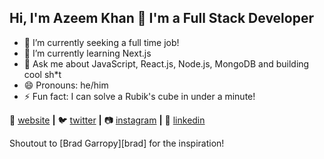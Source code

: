 ## Hi, I'm Azeem Khan 👋 I'm a Full Stack Developer

- 🔭 I’m currently seeking a full time job!
- 🌱 I’m currently learning Next.js
- 💬 Ask me about JavaScript, React.js, Node.js, MongoDB and building cool sh*t
- 😄 Pronouns: he/him
- ⚡ Fun fact: I can solve a Rubik's cube in under a minute!


🏡 [website][website] **|** 
🐦 [twitter][twitter] **|** 
📷 [instagram][instagram] **|** 
👔 [linkedin][linkedin]

Shoutout to [Brad Garropy][brad] for the inspiration!

[website]: https://azeemkhan.engineer
[twitter]: https://twitter.com/emazeemkhan
[instagram]: https://instagram.com/az33m_kha9
[linkedin]: https://linkedin.com/in/azeemkhanreal
